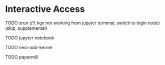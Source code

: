 # Interactive Access

TODO srun (/!\\ hgx not working from jupyter terminal, switch to login node) (skip, supplemental)

TODO jupyter notebook

TODO nesi-add-kernel

TODO papermill
